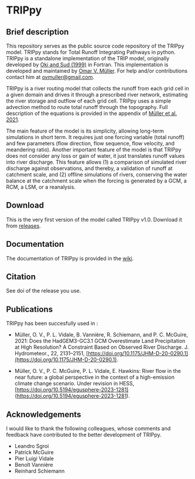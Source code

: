 # TRIPpy

## Brief description

This repository serves as the public source code repository of the TRIPpy model. TRIPpy stands for Total Runoff Integrating Pathways in python. TRIPpy is a standalone implementation of the TRIP model, originally developed by [Oki and Sud (1999)](https://doi.org/10.1175/1087-3562(1998)002<0001:DOTRIP>2.3.CO;2) in Fortran. This implementation is developed and maintained by [Omar V. Müller](https://www.researchgate.net/profile/Omar-Mueller). For help and/or contributions contact him at [ovmuller@gmail.com](mailto:ovmuller@gmail.com).

TRIPpy is a river routing model that collects the runoff from each grid cell in a given domain and drives it through a prescribed river network, estimating the river storage and outflow of each grid cell. TRIPpy uses a simple advection method to route total runoff through the topography. Full description of the equations is provided in the appendix of [Müller et al. 2021](https://doi.org/10.1175/JHM-D-20-0290.1). 

The main feature of the model is its simplicity, allowing long-term simulations in short term. It requires just one forcing variable (total runoff) and few parameters (flow direction, flow sequence, flow velocity, and meandering ratio). Another important feature of the model is that TRIPpy does not consider any loss or gain of water, it just translates runoff values into river discharge. This feature allows (1) a comparison of simulated river discharge against observations, and thereby, a validation of runoff at catchment scale, and (2) offline simulations of rivers, conserving the water balance at the catchment scale when the forcing is generated by a GCM, a RCM, a LSM, or a reanalysis. 

## Download

This is the very first version of the model called TRIPpy v1.0. Download it from [releases](https://github.com/ovmuller/TRIPpy/releases).

## Documentation

The documentation of TRIPpy is provided in the [wiki](https://github.com/ovmuller/TRIPpy/wiki).

## Citation
See doi of the release you use.

## Publications

TRIPpy has been succesfully used in :
- Müller, O. V., P. L. Vidale, B. Vannière, R. Schiemann, and P. C. McGuire, 2021: Does the HadGEM3-GC3.1 GCM Overestimate Land Precipitation at High Resolution? A Constraint Based on Observed River Discharge. J. Hydrometeor., 22, 2131–2151, [https://doi.org/10.1175/JHM-D-20-0290.1](https://doi.org/10.1175/JHM-D-20-0290.1).

- Müller, O. V., P. C. McGuire, P. L. Vidale, E. Hawkins: River flow in the near future: a global perspective in the context of a high-emission climate change scenario. Under revision in HESS, [https://doi.org/10.5194/egusphere-2023-1281] (https://doi.org/10.5194/egusphere-2023-1281).

## Acknowledgements

I would like to thank the following colleagues, whose comments and feedback have contributed to the better development of TRIPpy.

- Leandro Sgroi
- Patrick McGuire
- Pier Luigi Vidale
- Benoît Vannière
- Reinhard Schiemann
